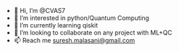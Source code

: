 - 👋 Hi, I’m @CVAS7
- 👀 I’m interested in python/Quantum Computing
- 🌱 I’m currently learning qiskit
- 💞️ I’m looking to collaborate on any project with ML+QC
- 📫 Reach me suresh.malasani@gmail.com

<!---
CVAS7/CVAS7 is a ✨ special ✨ repository because its `README.md` (this file) appears on your GitHub profile.
You can click the Preview link to take a look at your changes.
--->
